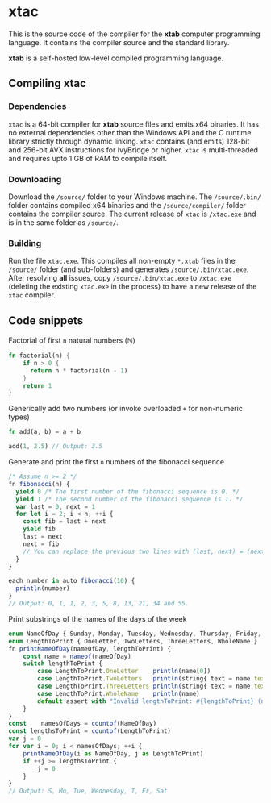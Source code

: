 # xtac
This is the source code of the compiler for the **xtab** computer programming language. It contains the compiler source and the standard library.

**xtab** is a self-hosted low-level compiled programming language.

## Compiling xtac

### Dependencies
`xtac` is a 64-bit compiler for **xtab** source files and emits x64 binaries. It has no external dependencies other than the Windows API and the C runtime library strictly through dynamic linking. `xtac` contains (and emits) 128-bit and 256-bit AVX instructions for IvyBridge or higher. `xtac` is multi-threaded and requires upto 1 GB of RAM to compile itself.

### Downloading
Download the `/source/` folder to your Windows machine. The `/source/.bin/` folder contains compiled x64 binaries and the `/source/compiler/` folder contains the compiler source. The current release of `xtac` is `/xtac.exe` and is in the same folder as `/source/`.

### Building
Run the file `xtac.exe`. This compiles all non-empty `*.xtab` files in the `/source/` folder (and sub-folders) and generates `/source/.bin/xtac.exe`. After resolving **all** issues, copy `/source/.bin/xtac.exe` to `/xtac.exe` (deleting the existing `xtac.exe` in the process) to have a new release of the `xtac` compiler.

## Code snippets

Factorial of first `n` natural numbers (ℕ)

```rust
fn factorial(n) {
    if n > 0 {
      return n * factorial(n - 1)
    }
    return 1
}
```

Generically add two numbers (or invoke overloaded `+` for non-numeric types)

```rust
fn add(a, b) = a + b

add(1, 2.5) // Output: 3.5
```

Generate and print the first `n` numbers of the fibonacci sequence

```javascript
/* Assume n >= 2 */
fn fibonacci(n) {
  yield 0 /* The first number of the fibonacci sequence is 0. */
  yield 1 /* The second number of the fibonacci sequence is 1. */  
  var last = 0, next = 1
  for let i = 2; i < n; ++i {
    const fib = last + next
    yield fib
    last = next
    next = fib
    // You can replace the previous two lines with (last, next) = (next, fib)
  }
}

each number in auto fibonacci(10) {
  println(number)
}
// Output: 0, 1, 1, 2, 3, 5, 8, 13, 21, 34 and 55.
```

Print substrings of the names of the days of the week

```javascript
enum NameOfDay { Sunday, Monday, Tuesday, Wednesday, Thursday, Friday, Saturday }
enum LengthToPrint { OneLetter, TwoLetters, ThreeLetters, WholeName }
fn printNameOfDay(nameOfDay, lengthToPrint) {
    const name = nameof(nameOfDay)
    switch lengthToPrint {
        case LengthToPrint.OneLetter    println(name[0])
        case LengthToPrint.TwoLetters   println(string{ text = name.text, length = 2 })
        case LengthToPrint.ThreeLetters println(string{ text = name.text, length = 3 })
        case LengthToPrint.WholeName    println(name)
        default assert with "Invalid lengthToPrint: #{lengthToPrint} (nameof(lengthToPrint)) for #{name}"
    }
}
const    namesOfDays = countof(NameOfDay)
const lengthsToPrint = countof(LengthToPrint)
var j = 0
for var i = 0; i < namesOfDays; ++i {
    printNameOfDay(i as NameOfDay, j as LengthToPrint)
    if ++j >= lengthsToPrint {
        j = 0
    }
}
// Output: S, Mo, Tue, Wednesday, T, Fr, Sat
```
